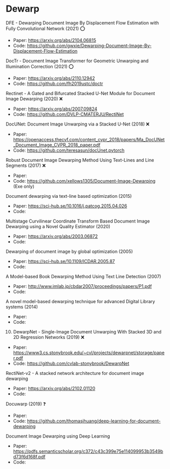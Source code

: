 # Dewarp
DFE - Dewarping Document Image By Displacement Flow Estimation with Fully Convolutional Network (2021) ⭕
- Paper: https://arxiv.org/abs/2104.06815
- Code: https://github.com/gwxie/Dewarping-Document-Image-By-Displacement-Flow-Estimation

DocTr - Document Image Transformer for Geometric Unwarping and Illumination Correction (2021) ⭕
- Paper: https://arxiv.org/abs/2110.12942
- Code: https://github.com/fh2019ustc/doctr

Rectinet - A Gated and Bifurcated Stacked U-Net Module for Document Image Dewarping (2020) ❌
- Paper: https://arxiv.org/abs/2007.09824
- Code: https://github.com/DVLP-CMATERJU/RectiNet

DocUNet: Document Image Unwarping via a Stacked U-Net (2018) ❌
- Paper: https://openaccess.thecvf.com/content_cvpr_2018/papers/Ma_DocUNet_Document_Image_CVPR_2018_paper.pdf
- Code: https://github.com/teresasun/docUnet.pytorch

Robust Document Image Dewarping Method Using Text-Lines and Line Segments (2017) ❌
- Paper:
- Code: https://github.com/xellows1305/Document-Image-Dewarping (Exe only)

Document dewarping via text-line based optimization (2015)
- Paper: https://sci-hub.se/10.1016/j.patcog.2015.04.026
- Code:

Multistage Curvilinear Coordinate Transform Based Document Image Dewarping using a Novel Quality Estimator (2020)
- Paper: https://arxiv.org/abs/2003.06872
- Code:

Dewarping of document image by global optimization (2005)
- Paper: https://sci-hub.se/10.1109/ICDAR.2005.87
- Code:

A Model-based Book Dewarping Method Using Text Line Detection (2007)
- Paper: http://www.imlab.jp/cbdar2007/proceedings/papers/P1.pdf
- Code:

A novel model-based dewarping technique for advanced Digital Library systems (2014)
- Paper:
- Code:

10. DewarpNet - Single-Image Document Unwarping With Stacked 3D and 2D Regression Networks (2019) ❌
- Paper: https://www3.cs.stonybrook.edu/~cvl/projects/dewarpnet/storage/paper.pdf
- Code: https://github.com/cvlab-stonybrook/DewarpNet

RectiNet-v2 - A stacked network architecture for document image dewarping
- Paper: https://arxiv.org/abs/2102.01120
- Code:

Docuwarp (2019) ❓
- Paper:
- Code: https://github.com/thomasjhuang/deep-learning-for-document-dewarping

Document Image Dewarping using Deep Learning
- Paper: https://pdfs.semanticscholar.org/c372/c43c399e75e114099953b3549bd73f6d168f.pdf
- Code:
